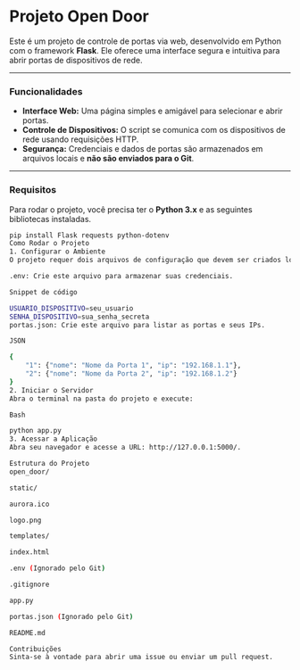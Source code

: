 # Projeto Open Door

Este é um projeto de controle de portas via web, desenvolvido em Python com o framework **Flask**. Ele oferece uma interface segura e intuitiva para abrir portas de dispositivos de rede.

---

### Funcionalidades

* **Interface Web:** Uma página simples e amigável para selecionar e abrir portas.
* **Controle de Dispositivos:** O script se comunica com os dispositivos de rede usando requisições HTTP.
* **Segurança:** Credenciais e dados de portas são armazenados em arquivos locais e **não são enviados para o Git**.

---

### Requisitos

Para rodar o projeto, você precisa ter o **Python 3.x** e as seguintes bibliotecas instaladas.

```bash
pip install Flask requests python-dotenv
Como Rodar o Projeto
1. Configurar o Ambiente
O projeto requer dois arquivos de configuração que devem ser criados localmente, pois não são enviados ao Git.

.env: Crie este arquivo para armazenar suas credenciais.

Snippet de código

USUARIO_DISPOSITIVO=seu_usuario
SENHA_DISPOSITIVO=sua_senha_secreta
portas.json: Crie este arquivo para listar as portas e seus IPs.

JSON

{
    "1": {"nome": "Nome da Porta 1", "ip": "192.168.1.1"},
    "2": {"nome": "Nome da Porta 2", "ip": "192.168.1.2"}
}
2. Iniciar o Servidor
Abra o terminal na pasta do projeto e execute:

Bash

python app.py
3. Acessar a Aplicação
Abra seu navegador e acesse a URL: http://127.0.0.1:5000/.

Estrutura do Projeto
open_door/

static/

aurora.ico

logo.png

templates/

index.html

.env (Ignorado pelo Git)

.gitignore

app.py

portas.json (Ignorado pelo Git)

README.md

Contribuições
Sinta-se à vontade para abrir uma issue ou enviar um pull request.